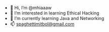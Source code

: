 - 👋 Hi, I’m @mhiaaaw
- 👀 I’m interested in learning Ethical Hacking
- 🌱 I’m currently learning Java and Networking
- 📫 spaghettimitbol@gmail.com

<!---
mhiaaaw/mhiaaaw is a ✨ special ✨ repository because its `README.md` (this file) appears on your GitHub profile.
You can click the Preview link to take a look at your changes.
--->
